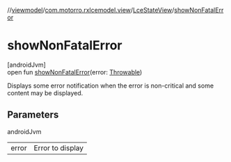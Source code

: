 //[viewmodel](../../../index.md)/[com.motorro.rxlcemodel.view](../index.md)/[LceStateView](index.md)/[showNonFatalError](show-non-fatal-error.md)

# showNonFatalError

[androidJvm]\
open fun [showNonFatalError](show-non-fatal-error.md)(error: [Throwable](https://kotlinlang.org/api/latest/jvm/stdlib/kotlin/-throwable/index.html))

Displays some error notification when the error is non-critical and some content may be displayed.

## Parameters

androidJvm

| | |
|---|---|
| error | Error to display |
